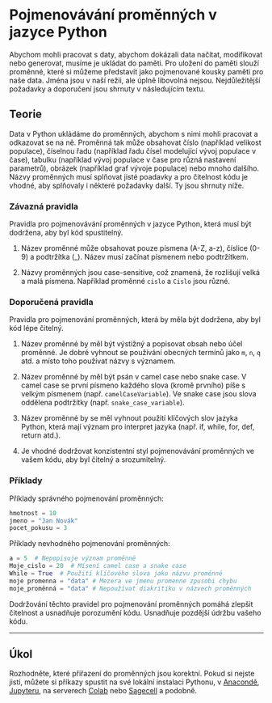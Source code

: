 # Pojmenovávání proměnných v jazyce Python

Abychom mohli pracovat s daty, abychom dokázali data načítat, modifikovat nebo generovat, musíme je ukládat do paměti. Pro uložení do paměti slouží proměnné, které si můžeme představit jako pojmenované kousky paměti pro naše data. Jména jsou v naší režii, ale úplně libovolná nejsou. Nejdůležitější požadavky a doporučení jsou shrnuty v následujícím textu.

## Teorie

Data v Python ukládáme do proměnných, abychom s nimi mohli pracovat a odkazovat se na ně. Proměnná tak může obsahovat číslo (například velikost populace), číselnou řadu (například řadu čísel modelující vývoj populace v čase), tabulku (například vývoj populace v čase pro různá nastavení parametrů), obrázek (například graf vývoje populace) nebo mnoho dalšího. Názvy proměnných musí splňovat jisté poadavky a pro čitelnost kódu je vhodné, aby splňovaly i některé požadavky další. Ty jsou shrnuty níže.

### Závazná pravidla 

Pravidla pro pojmenovávání proměnných v jazyce Python, která musí být dodržena, aby byl kód spustitelný.

1. Název proměnné může obsahovat pouze písmena (A-Z, a-z), číslice (0-9) a podtržítka (_). Název musí začínat písmenem nebo podtržítkem.

2. Názvy proměnných jsou case-sensitive, což znamená, že rozlišují velká a malá písmena. Například proměnné `cislo` a `Cislo` jsou různé.

### Doporučená pravidla 

Pravidla pro pojmenování proměnných, která by měla být dodržena, aby byl kód lépe čitelný.

1. Název proměnné by měl být výstižný a popisovat obsah nebo účel proměnné. Je dobré vyhnout se používání obecných termínů jako `m`, `n`, `q` atd. a místo toho používat názvy s významem.

2. Název proměnné by měl být psán v camel case nebo snake case. V camel case se první písmeno každého slova (kromě prvního) píše s velkým písmenem (např. `camelCaseVariable`). Ve snake case jsou slova oddělena podtržítky (např. `snake_case_variable`).

3. Název proměnné by se měl vyhnout použití klíčových slov jazyka Python, která mají význam pro interpret jazyka (např. if, while, for, def, return atd.).

4. Je vhodné dodržovat konzistentní styl pojmenovávání proměnných ve vašem kódu, aby byl čitelný a srozumitelný.

### Příklady

Příklady správného pojmenování proměnných:

```python
hmotnost = 10
jmeno = "Jan Novák"
pocet_pokusu = 3
```

Příklady nevhodného pojmenování proměnných:

```python
a = 5  # Nepopisuje význam proměnné
Moje_cislo = 20  # Mísení camel case a snake case
While = True  # Použití klíčového slova jako názvu proměnné
moje promenna = "data" # Mezera ve jmenu promenne zpusobi chybu
moje_proměnná = "data" # Nepoužívat diakritiku v názvech proměnných
```
Dodržování těchto pravidel pro pojmenování proměnných pomáhá zlepšit čitelnost a usnadňuje porozumění kódu. Usnadňuje pozdější údržbu vašeho kódu.

----

## Úkol

Rozhodněte, které přiřazení do proměnných jsou korektní. Pokud si nejste jistí, můžete si příkazy spustit na své lokální instalaci Pythonu, v [Anacondě](https://anaconda.cloud/), [Jupyteru](https://jupyter.mendelu.cz), na serverech [Colab](https://colab.research.google.com/) nebo [Sagecell](https://sagecell.sagemath.org/) a podobně.
